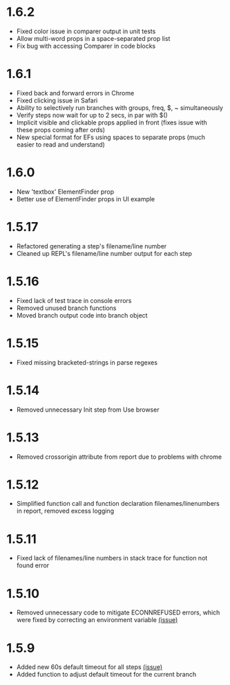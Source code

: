 # 1.6.2

- Fixed color issue in comparer output in unit tests
- Allow multi-word props in a space-separated prop list
- Fix bug with accessing Comparer in code blocks

# 1.6.1

- Fixed back and forward errors in Chrome
- Fixed clicking issue in Safari
- Ability to selectively run branches with groups, freq, $, ~ simultaneously
- Verify steps now wait for up to 2 secs, in par with $()
- Implicit visible and clickable props applied in front (fixes issue with these props coming after ords)
- New special format for EFs using spaces to separate props (much easier to read and understand)

# 1.6.0

- New 'textbox' ElementFinder prop
- Better use of ElementFinder props in UI example

# 1.5.17

- Refactored generating a step's filename/line number
- Cleaned up REPL's filename/line number output for each step

# 1.5.16

- Fixed lack of test trace in console errors
- Removed unused branch functions
- Moved branch output code into branch object

# 1.5.15

- Fixed missing bracketed-strings in parse regexes

# 1.5.14

- Removed unnecessary Init step from Use browser

# 1.5.13

- Removed crossorigin attribute from report due to problems with chrome

# 1.5.12

- Simplified function call and function declaration filenames/linenumbers in report, removed excess logging

# 1.5.11

- Fixed lack of filenames/line numbers in stack trace for function not found error

# 1.5.10

- Removed unnecessary code to mitigate ECONNREFUSED errors, which were fixed by correcting an environment variable [(issue)](https://github.com/smashtestio/smashtest/issues/30)

# 1.5.9

- Added new 60s default timeout for all steps [(issue)](https://github.com/smashtestio/smashtest/issues/53)
- Added function to adjust default timeout for the current branch
